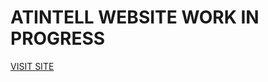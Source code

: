 <h1> ATINTELL WEBSITE WORK IN PROGRESS</h1>
<a href="https://atintellweb.netlify.com">VISIT SITE</a>
